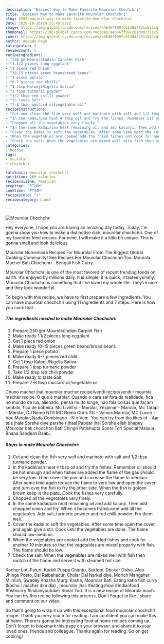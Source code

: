 ```yaml
---
description: "Easiest Way to Make Favorite Mourolar Chochchri"
title: "Easiest Way to Make Favorite Mourolar Chochchri"
slug: 3597-easiest-way-to-make-favorite-mourolar-chochchri
date: 2020-10-26T18:55:40.926Z
image: https://img-global.cpcdn.com/recipes/a4646ff997c61d0d/751x532cq70/mourolar-chochchri-recipe-main-photo.jpg
thumbnail: https://img-global.cpcdn.com/recipes/a4646ff997c61d0d/751x532cq70/mourolar-chochchri-recipe-main-photo.jpg
cover: https://img-global.cpcdn.com/recipes/a4646ff997c61d0d/751x532cq70/mourolar-chochchri-recipe-main-photo.jpg
author: Amanda Page
ratingvalue: 3
reviewcount: 5
recipeingredient:
- "250 gm MourolaIndian Carplet Fish"
- "1.1/2 pieces long eggplant"
- "1 piece red onion"
- "10-15 pieces green beansbroad beans"
- "1 piece potato"
- "6-7 pieces red chilli"
- "1 tbsp KalonjiNigella Sativa"
- "1 tbsp turmeric powder"
- "1/2 tbsp red chilli powder"
- "to taste Salt"
- "7-8 tbsp mustard oilvegetable oil"
recipeinstructions:
- "Cut and clean the fish very well and marinate with salt and 1/2 tbsp turmeric powder."
- "In the kadai/pan heat 4 tbsp oil and fry the fishes. Remember oil should be hot enough and when fishes are added the flame of the gas should be very low. Then cover the pan and increase the flame to medium. After some time again reduce the flame to very low and open the cover and turn over the fish to fry the other side. When the fish is golden brown keep in the plate. Cook the fishes very carefully."
- "Chopped all the vegetables very finely."
- "In the same kadai/pan heat remaining oil and add kalonji. Then add chopped onion and fry. When it becomes translucent add all the vegetables. Add salt, turmeric powder and red chilli powder. Fry them well."
- "Cover the kadai to soft the vegetables. After some time open the cover and again give a stir. Cook until the vegetables are done. The flame should low-medium."
- "When the vegetables are cooked add the fried fishes and cook for another 10 minutes so that the vegetables are mixed properly with fish. The flame should be low."
- "Check the salt. When the vegetables are mixed well with fish then switch of the flame and serve it with steamed hot rice."
categories:
- Recipe
tags:
- mourolar
- chochchri

katakunci: mourolar chochchri 
nutrition: 269 calories
recipecuisine: American
preptime: "PT28M"
cooktime: "PT44M"
recipeyield: "1"
recipecategory: Lunch

---
```



![Mourolar Chochchri](https://img-global.cpcdn.com/recipes/a4646ff997c61d0d/751x532cq70/mourolar-chochchri-recipe-main-photo.jpg)

Hey everyone, I hope you are having an amazing day today. Today, I'm gonna show you how to make a distinctive dish, mourolar chochchri. One of my favorites food recipes. For mine, I will make it a little bit unique. This is gonna smell and look delicious.

Mourolar Homemade Recipes For Mourolar From The Biggest Global Cooking Community! See Recipes For Mourolar Chochchri Too. Mourala Macher Bati Chochchri - Bengali Fish Curry.

Mourolar Chochchri is one of the most favored of recent trending foods on earth. It's enjoyed by millions daily. It is simple, it is quick, it tastes yummy. Mourolar Chochchri is something that I've loved my whole life. They're nice and they look wonderful.


To begin with this recipe, we have to first prepare a few ingredients. You can have mourolar chochchri using 11 ingredients and 7 steps. Here is how you cook that.

<!--inarticleads1-->

##### The ingredients needed to make Mourolar Chochchri:

1. Prepare 250 gm Mourola/Indian Carplet Fish
1. Make ready 1.1/2 pieces long eggplant
1. Get 1 piece red onion
1. Make ready 10-15 pieces green beans/broad beans
1. Prepare 1 piece potato
1. Make ready 6-7 pieces red chilli
1. Get 1 tbsp Kalonji/Nigella Sativa
1. Prepare 1 tbsp turmeric powder
1. Take 1/2 tbsp red chilli powder
1. Make ready to taste Salt
1. Prepare 7-8 tbsp mustard oil/vegetable oil


Chuno macher jhal.mourolar macher recipe/vendi recipe/vendi r mourola macher recipe. O que é marolar: Quando o cara sai fora da realidade, fica no mundo da lua, alienado, pensa muito longe, não fala coisas que façam sentido, fica de bobeira. Mc Livinho - Marolar, Yespinar - Marolar, Mc Tarapi - Marolar, DJ Nemo NTR MC Breno Chris SG - Vamos Marolar, MC Lucco - Vou Marolar, Nada Combinado - N o Vem. You can try from the likes of - Aar tele jhale Sorshe diye parshe r jhaal Pabdar jhal Sorshe elish bhapey Mourolar bati chocchori Bati Chingri Patishapta Sonar Tori Special Malpua Bhapa Sandesh Daab.. 

<!--inarticleads2-->

##### Steps to make Mourolar Chochchri:

1. Cut and clean the fish very well and marinate with salt and 1/2 tbsp turmeric powder.
1. In the kadai/pan heat 4 tbsp oil and fry the fishes. Remember oil should be hot enough and when fishes are added the flame of the gas should be very low. Then cover the pan and increase the flame to medium. After some time again reduce the flame to very low and open the cover and turn over the fish to fry the other side. When the fish is golden brown keep in the plate. Cook the fishes very carefully.
1. Chopped all the vegetables very finely.
1. In the same kadai/pan heat remaining oil and add kalonji. Then add chopped onion and fry. When it becomes translucent add all the vegetables. Add salt, turmeric powder and red chilli powder. Fry them well.
1. Cover the kadai to soft the vegetables. After some time open the cover and again give a stir. Cook until the vegetables are done. The flame should low-medium.
1. When the vegetables are cooked add the fried fishes and cook for another 10 minutes so that the vegetables are mixed properly with fish. The flame should be low.
1. Check the salt. When the vegetables are mixed well with fish then switch of the flame and serve it with steamed hot rice.


Kochur Loti Paturi, Kadoli Puspa Ghanto, Suktoni, Dhokar Dalna, Aloo Jhinge Posto, Dal Raibahadur, Cholar Dal Narkel diye, Morich Mangsher Milmish, Swadey Khasha Murgi Kasha, Mourolar Bati. Eating katla fish curry (kochu r macher dim dia) , mourolar jhal. #eatingshow #indianfood #fishcurry #indianyoutuber Sonar Tori. It is a new recipe of Mourola mach. You can try this recipe following this process. Don&#39;t Forget to like , share and comment on our video. 

So that's going to wrap it up with this exceptional food mourolar chochchri recipe. Thank you very much for reading. I am confident you can make this at home. There is gonna be interesting food at home recipes coming up. Don't forget to bookmark this page on your browser, and share it to your loved ones, friends and colleague. Thanks again for reading. Go on get cooking!
